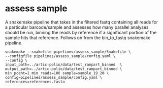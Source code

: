 # assess sample

A snakemake pipeline that takes in the filtered fastq containing all reads for a particular barcode/sample and assesses how many parallel analyses should be run, binning the reads by reference if a significant portion of the sample hits that reference. Follows on from the bin_to_fastq snakemake pipeline.


```
snakemake --snakefile pipelines/assess_sample/Snakefile \
--configfile pipelines/assess_sample/config.yaml \
--config \
input_path=../artic-polio/data/test_rampart_binned  \
output_path=../artic-polio/data/test_rampart_binned \
min_pcent=2 min_reads=100 sample=sample_19_20 \
config=pipelines/assess_sample/config.yaml \
references=references.fasta
```
